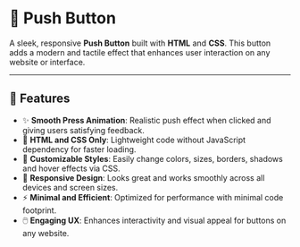 # 🔘 Push Button

A sleek, responsive **Push Button** built with **HTML** and **CSS**. This button adds a modern and tactile effect that enhances user interaction on any website or interface.

---

## 🚀 Features

- ✨ **Smooth Press Animation**: Realistic push effect when clicked and giving users satisfying feedback.  
- 🧩 **HTML and CSS Only**: Lightweight code without JavaScript dependency for faster loading.  
- 🎨 **Customizable Styles**: Easily change colors, sizes, borders, shadows and hover effects via CSS.  
- 📱 **Responsive Design**: Looks great and works smoothly across all devices and screen sizes.  
- ⚡ **Minimal and Efficient**: Optimized for performance with minimal code footprint.  
- 🖱️ **Engaging UX**: Enhances interactivity and visual appeal for buttons on any website.
